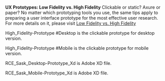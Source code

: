 **UX Prototypes: Low Fidelity vs. High Fidelity**
Clickable or static? Axure or paper? No matter which prototyping tools you use, the same tips apply to preparing a user interface prototype for the most effective user research.
For more details on it, please visit [Low Fidelity vs. High Fidelity](https://www.nngroup.com/articles/ux-prototype-hi-lo-fidelity/)

High_Fidelity-Prototype #Desktop is the clickable prototype for desktop version.

High_Fidelity-Prototype #Mobile is the clickable prototype for mobile version.

RCE_Sask_Desktop-Prototype_Xd is Adobe XD file.

RCE_Sask_Mobile-Prototype_Xd is Adobe XD file.
